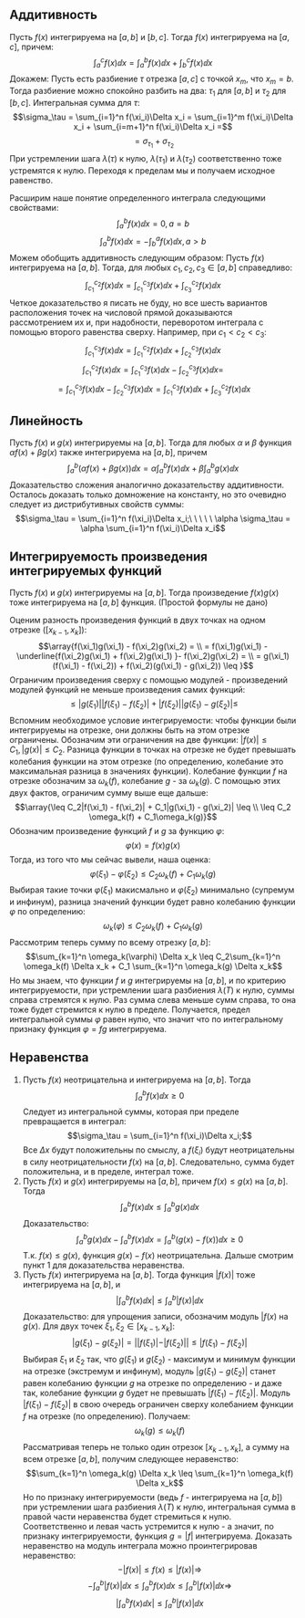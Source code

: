 ## Аддитивность
Пусть $f(x)$ интегрируема на $[a,b]$ и $[b,c]$. Тогда $f(x)$ интегрируема на $[a,c]$, причем:
$$\int_a^c f(x) \dd x = \int_a^b f(x)\dd x + \int_b^c f(x)\dd x$$
Докажем:
Пусть есть разбиение $\tau$ отрезка $[a,c]$ с точкой $x_m$, что $x_m = b$. Тогда разбиение можно спокойно разбить на два: $\tau_1$ для $[a,b]$ и $\tau_2$ для $[b,c]$.
Интегральная сумма для $\tau$:
$$\sigma_\tau = \sum_{i=1}^n f(\xi_i)\Delta x_i = \sum_{i=1}^m f(\xi_i)\Delta x_i + \sum_{i=m+1}^n f(\xi_i)\Delta x_i =$$
$$= \sigma_{\tau_1} + \sigma_{\tau_2}$$
При устремлении шага $\lambda(\tau)$ к нулю, $\lambda(\tau_1)$ и $\lambda(\tau_2)$ соответственно тоже устремятся к нулю. Переходя к пределам мы и получаем исходное равенство.

Расширим наше понятие определенного интеграла следующими свойствами:
$$\int_a^b f(x) \dd x = 0, a=b$$
$$\int_a^b f(x) \dd x = -\int_b^a f(x) \dd x, a>b$$
Можем обобщить аддитивность следующим образом:
Пусть $f(x)$ интегрируема на $[a,b]$. Тогда, для любых $c_1, c_2, c_3 \in [a,b]$ справедливо:
$$\int_{c_1}^{c_2} f(x) \dd x = \int_{c_1}^{c_3} f(x) \dd x + \int_{c_3}^{c_2} f(x) \dd x$$
Четкое доказательство я писать не буду, но все шесть вариантов расположения точек на числовой прямой доказываются рассмотрением их и, при надобности, переворотом интеграла с помощью второго равенства сверху. Например, при $c_1 < c_2 < c_3$:
$$\int_{c_1}^{c_3} f(x) \dd x = \int_{c_1}^{c_2} f(x) \dd x + \int_{c_2}^{c_3} f(x) \dd x$$
$$\int_{c_1}^{c_2} f(x) \dd x = \int_{c_1}^{c_3} f(x) \dd x - \int_{c_2}^{c_3} f(x) \dd x=$$
$$=\int_{c_1}^{c_3} f(x) \dd x - \int_{c_2}^{c_3} f(x) \dd x = \int_{c_1}^{c_3} f(x) \dd x + \int_{c_3}^{c_2} f(x) \dd x$$
## Линейность
Пусть $f(x)$ и $g(x)$ интегрируемы на $[a,b]$. Тогда для любых $\alpha$ и $\beta$ функция $\alpha f(x) + \beta g(x)$ также интегрируема на $[a,b]$, причем
$$\int_a^b (\alpha f(x) + \beta g(x)) \dd x = \alpha \int_a^b f(x) \dd x + \beta \int_a^b g(x) \dd x$$
Доказательство сложения аналогично доказательству аддитивности. Осталось доказать только домножение на константу, но это очевидно следует из дистрибутивных свойств суммы:
$$\sigma_\tau = \sum_{i=1}^n f(\xi_i)\Delta x_i;\ \ \ \ \  \alpha \sigma_\tau = \alpha \sum_{i=1}^n f(\xi_i)\Delta x_i$$
## Интегрируемость произведения интегрируемых функций
Пусть $f(x)$ и $g(x)$ интегрируемы на $[a,b]$. Тогда произведение $f(x)g(x)$ тоже интегрируема на $[a,b]$ функция.
(Простой формулы не дано)

Оценим разность произведения функций в двух точках на одном отрезке $([x_{k-1}, x_k])$:
$$\array{f(\xi_1)g(\xi_1) - f(\xi_2)g(\xi_2) = \\ = f(\xi_1)g(\xi_1) - \underline{f(\xi_2)g(\xi_1) + f(\xi_2)g(\xi_1) }- f(\xi_2)g(\xi_2) = \\ = g(\xi_1)(f(\xi_1) - f(\xi_2)) + f(\xi_2)(g(\xi_1) - g(\xi_2)) \leq }$$
Ограничим произведения сверху с помощью модулей - произведений модулей функций не меньше произведения самих функций:
$$\leq |g(\xi_1)||f(\xi_1) - f(\xi_2)| + |f(\xi_2)||g(\xi_1) - g(\xi_2)| \leq $$
Вспомним необходимое условие интегрируемости: чтобы функции были интегрируемы на отрезке, они должны быть на этом отрезке ограничены. Обозначим эти ограничения на две функции: $|f(x)| \leq C_1, |g(x)| \leq C_2$. Разница функции в точках на отрезке не будет превышать колебания функции на этом отрезке (по определению, колебание это максимальная разница в значениях функции). Колебание функции $f$ на отрезке обозначим за $\omega_k(f)$, колебание $g$ - за $\omega_k(g)$. С помощью этих двух фактов, ограничим сумму выше еще дальше:
$$\array{\leq C_2|f(\xi_1) - f(\xi_2)| + C_1|g(\xi_1) - g(\xi_2)| \leq \\ \leq C_2 \omega_k(f) + C_1\omega_k(g)}$$
Обозначим произведение функций $f$ и $g$ за функцию $\varphi$:
$$\varphi(x) = f(x)g(x)$$
Тогда, из того что мы сейчас вывели, наша оценка:
$$\varphi(\xi_1) - \varphi(\xi_2) \leq C_2 \omega_k(f) + C_1\omega_k(g)$$
Выбирая такие точки $\varphi(\xi_1)$ макисмально и $\varphi(\xi_2)$ минимально (супремум и инфинум), разница значений функции будет равно колебанию функции $\varphi$ по определению:
$$\omega_k(\varphi) \leq C_2 \omega_k(f) + C_1\omega_k(g)$$
Рассмотрим теперь сумму по всему отрезку $[a, b]$:
$$\sum_{k=1}^n \omega_k(\varphi) \Delta x_k \leq C_2\sum_{k=1}^n \omega_k(f) \Delta x_k + C_1 \sum_{k=1}^n \omega_k(g) \Delta x_k$$
Но мы знаем, что функции $f$ и $g$ интегрируемы на $[a,b]$, и по критерию интегрируемости, при устремлении шага разбиения $\lambda(T)$ к нулю, суммы справа стремятся к нулю. Раз сумма слева меньше сумм справа, то она тоже будет стремится к нулю в пределе. Получается, предел интегральной суммы $\varphi$ равен нулю, что значит что по интегральному признаку функция $\varphi = fg$ интегрируема.
## Неравенства
1. Пусть $f(x)$ неотрицательна и интегрируема на $[a,b]$. Тогда $$\int_a^b f(x) \dd x \geq 0$$
   Следует из интегральной суммы, которая при пределе превращается в интеграл: $$\sigma_\tau = \sum_{i=1}^n f(\xi_i)\Delta x_i;$$
   Все $\Delta x$ будут положительны по смыслу, а $f(\xi_i)$ будут неотрицательны в силу неотрицательности $f(x)$ на $[a,b]$. Следовательно, сумма будет положительна, и в пределе, интеграл тоже.
2. Пусть $f(x)$ и $g(x)$ интегрируемы на $[a,b]$, причем $f(x) \leq g(x)$ на $[a,b]$. Тогда $$\int_a^b f(x) \dd x \leq \int_a^b g(x) \dd x$$
   Доказательство: $$\int_a^b g(x) \dd x - \int_a^b f(x) \dd x = \int_a^b (g(x) -f(x)) \dd x \geq 0$$
   Т.к. $f(x) \leq g(x)$, функция $g(x) - f(x)$ неотрицательна. Дальше смотрим пункт 1 для доказательства неравенства.
3. Пусть $f(x)$ интегрируема на $[a,b]$. Тогда функция $|f(x)|$ тоже интегрируема на $[a,b]$, и $$\left|\int_a^b f(x) \dd x\right| \leq \int_a^b |f(x)| \dd x$$
   Доказательство: для упрощения записи, обозначим модуль $|f(x)$ на $g(x)$. Для двух точек $\xi_{1}, \xi_{2} \in [x_{k-1}, x_k]$: $$|g(\xi_1) - g(\xi_2)| = ||f(\xi_1)| - |f(\xi_2)|| \leq |f(\xi_1) - f(\xi_2)|$$
   Выбирая $\xi_1$ и $\xi_2$ так, что $g(\xi_1)$ и $g(\xi_2)$ - максимум и минимум функции на отрезке (экстремум и инфинум), модуль $|g(\xi_1) - g(\xi_2)|$ станет равен колебанию функции $g$ на отрезке по определению - и даже так, колебание функции $g$ будет не превышать $|f(\xi_1) - f(\xi_2)|$. Модуль $|f(\xi_1) - f(\xi_2)|$ в свою очередь ограничен сверху колебанием функции $f$ на отрезке (по определению). Получаем: $$\omega_k(g) \leq \omega_k(f)$$
   Рассматривая теперь не только один отрезок $[x_{k-1}, x_k]$, а сумму на всем отрезке $[a,b]$, получим следующее неравенство: $$\sum_{k=1}^n \omega_k(g) \Delta x_k \leq \sum_{k=1}^n \omega_k(f) \Delta x_k$$
   Но по признаку интегрируемости (ведь $f$ - интегрируема на $[a,b]$) при устремлении шага разбиения $\lambda(T)$ к нулю, интегральная сумма в правой части неравенства будет стремиться к нулю. Соответственно и левая часть устремится к нулю - а значит, по признаку интегрируемости, функция $g = |f|$ интегрируема.
   Доказать неравенство на модуль интеграла можно проинтегрировав неравенство: $$-|f(x)| \leq f(x) \leq |f(x)| \Rightarrow$$$$-\int_a^b |f(x)|\dd x \leq \int_a^b f(x) \dd x \leq \int_a^b |f(x)|\dd x \Rightarrow$$ $$\left|\int_a^b f(x) \dd x \right| \leq \int_a^b |f(x)|\dd x$$
